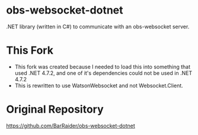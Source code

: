 # obs-websocket-dotnet
.NET library (written in C#) to communicate with an obs-websocket server.

# This Fork
* This fork was created because I needed to load this into something that used .NET 4.7.2, and one of it's dependencies could not be used in .NET 4.7.2
* This is rewritten to use WatsonWebsocket and not Websocket.Client.

# Original Repository
https://github.com/BarRaider/obs-websocket-dotnet